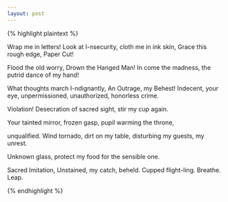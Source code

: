```yaml
---
layout: post
---
```




{% highlight plaintext %}

Wrap me in letters!
Look at I-nsecurity,
cloth me in ink skin,
Grace this rough edge,
Paper Cut!

Flood the old worry,
Drown the Hanged Man!
In come the madness,
the putrid dance of my hand!

What thoughts march I-ndignantly,
An Outrage, my Behest!
Indecent, your eye,
unpermissioned,
unauthorized,
honorless crime.

Violation! Desecration of sacred sight, stir my cup again.

Your tainted mirror, frozen gasp,
pupil warming the throne,

unqualified. Wind tornado, dirt on my table, disturbing my guests,
my unrest.

Unknown glass, protect my food for the sensible one.

Sacred Imitation, Unstained, my catch, beheld.
Cupped flight-ling. Breathe. Leap.

{% endhighlight %}

